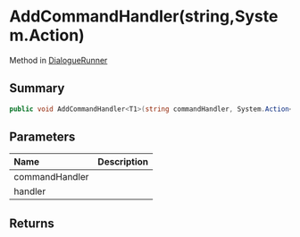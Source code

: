 # AddCommandHandler(string,System.Action<T1>)

Method in [DialogueRunner](/api/csharp/yarn.unity.dialoguerunner.md)

## Summary



```csharp
public void AddCommandHandler<T1>(string commandHandler, System.Action<T1> handler)
```

## Parameters

|Name|Description|
|:---|:---|
|commandHandler||
|handler||

## Returns



